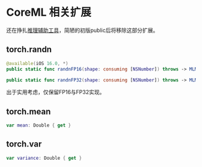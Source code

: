 # CoreML 相关扩展

还在挣扎[推理辅助工具](https://github.com/M-Quadra/Irokane)，简陋的初版public后将移除这部分扩展。



## torch.randn

```swift
@available(iOS 16.0, *)
public static func randnFP16(shape: consuming [NSNumber]) throws -> MLMultiArray

public static func randnFP32(shape: consuming [NSNumber]) throws -> MLMultiArray
```

出于实用考虑，仅保留FP16与FP32实现。



## torch.mean

```swift
var mean: Double { get }
```



## torch.var

```swift
var variance: Double { get }
```

